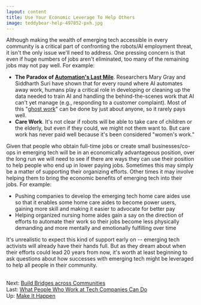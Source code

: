 ```yaml
---
layout: content
title: Use Your Economic Leverage To Help Others
image: teddybear-help-497852-pxh.jpg
---
```


Although making the wealth of emerging tech accessible in every community is a critical part of confronting the robots/AI employment threat, it isn't the only issue we'll need to address. One pressing concern is that even if huge numbers of jobs aren't eliminated, too many of the remaining jobs may not pay well. For example:

- __The Paradox of [Automation's Last Mile]( https://hbr.org/2017/01/the-humans-working-behind-the-ai-curtain )__. Researchers Mary Gray and Siddharth Suri have shown that for every round where AI automates away work, humans play a critical role in developing or cleaning up the data needed to train AI and handling the behind-the-scenes work that AI can't yet manage (e.g., responding to a customer complaint).  Most of this "[ghost work]( https://ghostwork.info/)" can be done by just about anyone, so it rarely pays well.
- __Care Work__.  It's not clear if robots will be able to take care of children or the elderly, but even if they could, we might not them want to. But care work has never paid well because it's been considered "women's work."

Given that people who obtain full-time jobs or create small businesses/co-ops in emerging tech will be in an economically advantageous position, over the long run we will need to see if there are ways they can use their position to help people who end up in lower paying jobs. Sometimes this may simply be a matter of supporting their organizing efforts. Other times it may involve helping them to bring the economic benefits of emerging tech into their jobs. For example:

- Pushing companies to develop the emerging tech home care aides use so that it enables some home care aides to become power users, gaining more skill and making it easier to advocate for better pay
- Helping organized nursing home aides gain a say on the direction of efforts to automate their work so their jobs become less physically demanding and more mentally and emotionally fulfilling over time

It's unrealistic to expect this kind of support early on -- emerging tech activists will already have their hands full. But as they dream about when their efforts could lead 20 years from now, it's worth at least beginning to ask questions about how successes with emerging tech might be leveraged to help all people in their community.

<br/>Next: [Build Bridges across Communities](50-bridging-communities.html)
<br/>Last: [What People Who Work at Tech Companies Can Do](30-big-tech.html)
<br/>Up: [Make It Happen](00-index.html)
